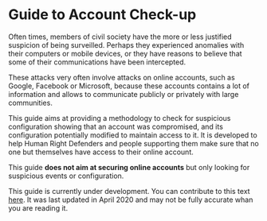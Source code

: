 # Guide to Account Check-up

Often times, members of civil society have the more or less justified suspicion of being surveilled. Perhaps they experienced anomalies with their computers or mobile devices, or they have reasons to believe that some of their communications have been intercepted.

These attacks very often involve attacks on online accounts, such as Google, Facebook or Microsoft, because these accounts contains a lot of information and allows to communicate publicly or privately with large communities.

This guide aims at providing a methodology to check for suspicious configuration showing that an account was compromised, and its configuration potentially modified to maintain access to it. It is developed to help Human Right Defenders and people supporting them make sure that no one but themselves have access to their online account.

This guide **does not aim at securing online accounts** but only looking for suspicious events or configuration.

This guide is currently under development. You can contribute to this text [here](). It was last updated in April 2020 and may not be fully accurate whan you are reading it.
